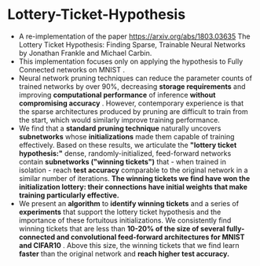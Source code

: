 # Lottery-Ticket-Hypothesis

- A re-implementation of the paper https://arxiv.org/abs/1803.03635 The Lottery Ticket Hypothesis: Finding Sparse, Trainable Neural Networks by Jonathan Frankle and Michael Carbin.
- This implementation focuses only on applying the hypothesis to Fully Connected networks on MNIST .
- Neural network pruning techniques can reduce the parameter counts of trained networks by over 90%, decreasing **storage requirements** and improving **computational performance** of inference **without compromising accuracy** . However, contemporary experience is that the sparse architectures produced by pruning are difficult to train from the start, which would similarly improve training performance.
- We find that a **standard pruning technique** naturally uncovers **subnetworks** whose **initializations** made them capable of training effectively. Based on these results, we articulate the **"lottery ticket hypothesis:"** dense, randomly-initialized, feed-forward networks contain **subnetworks ("winning tickets")** that - when trained in isolation - reach **test accuracy** comparable to the original network in a similar number of iterations. **The winning tickets we find have won the initialization lottery: their connections have initial weights that make training particularly effective.**
- We present an **algorithm** to **identify winning tickets** and a series of **experiments** that support the lottery ticket hypothesis and the importance of these fortuitous initializations. We consistently find winning tickets that are less than **10-20% of the size of several fully-connected and convolutional feed-forward architectures for MNIST and CIFAR10** . Above this size, the winning tickets that we find learn **faster** than the original network and **reach higher test accuracy.**
